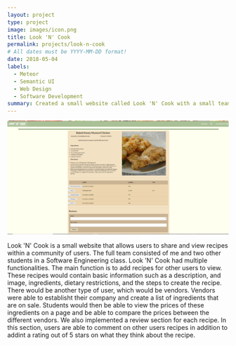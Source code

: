 ```yaml
---
layout: project
type: project
image: images/icon.png
title: Look 'N' Cook
permalink: projects/look-n-cook
# All dates must be YYYY-MM-DD format!
date: 2018-05-04
labels:
  - Meteor
  - Semantic UI
  - Web Design
  - Software Development
summary: Created a small website called Look 'N' Cook with a small team for a Final Project for ICS 314.
---
```


<img class="ui medium right floated rounded image" src="../images/lookncook2.PNG">

Look 'N' Cook is a small website that allows users to share and view recipes within a community of users. The full team consisted of me and two other students in a Software Engineering class. Look 'N' Cook had multiple functionalities. The main function is to add recipes for other users to view. These recipes would contain basic information such as a description, and image, ingredients, dietary restrictions, and the steps to create the recipe. There would be another type of user, which would be vendors. Vendors were able to establisht their company and create a list of ingredients that are on sale. Students would then be able to view the prices of these ingredients on a page and be able to compare the prices between the different vendors. We also implemented a review section for each recipe. In this section, users are able to comment on other users recipes in addition to addint a rating out of 5 stars on what they think about the recipe.
